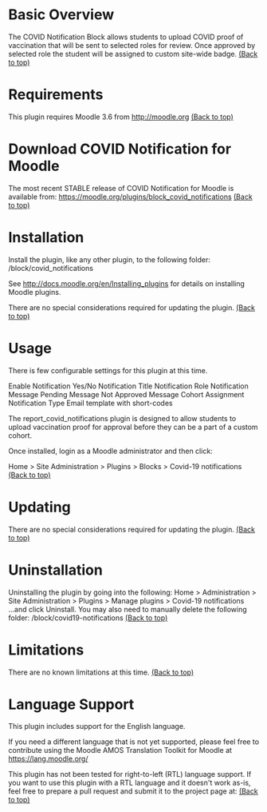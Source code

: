 # Basic Overview
The COVID Notification Block allows students to upload COVID proof of vaccination that will be sent to selected roles for review. Once approved by selected role the student will be assigned to custom site-wide badge.
[(Back to top)](#table-of-contents)

# Requirements
This plugin requires Moodle 3.6 from http://moodle.org
[(Back to top)](#table-of-contents)

# Download COVID Notification for Moodle
The most recent STABLE release of COVID Notification for Moodle is available from:
https://moodle.org/plugins/block_covid_notifications
[(Back to top)](#table-of-contents)

# Installation
Install the plugin, like any other plugin, to the following folder:
/block/covid_notifications

See http://docs.moodle.org/en/Installing_plugins for details on installing
Moodle plugins.

There are no special considerations required for updating the plugin.
[(Back to top)](#table-of-contents)

# Usage
There is few configurable settings for this plugin at this time.

Enable Notification Yes/No
Notification Title
Notification Role
Notification Message
Pending Message
Not Approved Message
Cohort Assignment
Notification Type
Email template with short-codes

The report_covid_notifications plugin is designed to allow students to upload vaccination proof for approval before they can be a part of a custom cohort.

Once installed, login as a Moodle administrator and then click:

Home > Site Administration > Plugins > Blocks > Covid-19 notifications
[(Back to top)](#table-of-contents)

# Updating
There are no special considerations required for updating the plugin.
[(Back to top)](#table-of-contents)

# Uninstallation
Uninstalling the plugin by going into the following:
Home > Administration > Site Administration > Plugins > Manage plugins > Covid-19 notifications
...and click Uninstall. You may also need to manually delete the following folder:
/block/covid19-notifications
[(Back to top)](#table-of-contents)

# Limitations
There are no known limitations at this time.
[(Back to top)](#table-of-contents)

# Language Support
This plugin includes support for the English language.

If you need a different language that is not yet supported, please feel free
to contribute using the Moodle AMOS Translation Toolkit for Moodle at
https://lang.moodle.org/

This plugin has not been tested for right-to-left (RTL) language support.
If you want to use this plugin with a RTL language and it doesn't work as-is,
feel free to prepare a pull request and submit it to the project page at:
[(Back to top)](#table-of-contents)
